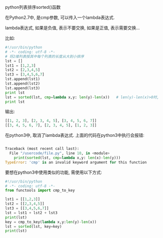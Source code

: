 python列表排序sorted()函数

在Python2.7中, 是cmp参数, 可以传入一个lambda表达式.

lambda表达式, 如果是负值, 表示不要交换, 如果是正值, 表示需要交换...

比如: 

```python
#!/usr/bin/python
# -*- coding: utf-8 -*-
# 将2维列表按其中每个列表的长度从大到小排序
lst = []
lst1 = [1,2,3]
lst2 = [2,3,4,5]
lst3 = [3,4,5,6,7]
lst.append(lst1)
lst.append(lst2)
lst.append(lst3)
print lst
lst = sorted(lst, cmp=lambda x,y: len(y)-len(x))   # len(y)-len(x)>0时,也就是y比x长时,表示需要交换..
print lst
```

输出:

```python
[[1, 2, 3], [2, 3, 4, 5], [3, 4, 5, 6, 7]]
[[3, 4, 5, 6, 7], [2, 3, 4, 5], [1, 2, 3]]
```



在python3中, 取消了lambda表达式. 上面的代码在python3中执行会报错:

```python

Traceback (most recent call last):
  File "/usercode/file.py", line 10, in <module>
    print(sorted(lst, cmp=lambda x,y: len(x)-len(y)))
TypeError: 'cmp' is an invalid keyword argument for this function
```

要想在python3中使用类似的功能, 需使用以下方式:

```python
#!/usr/bin/python
# -*- coding: utf-8 -*-
from functools import cmp_to_key

lst1 = [[1,2,3]]
lst2 = [[2,3,4,5]]
lst3 = [[3,4,5,6,7]]
lst = lst1 + lst2 + lst3
print(lst)
key = cmp_to_key(lambda x,y:len(y)-len(x))
lst = sorted(lst, key=key)
print(lst)
```

